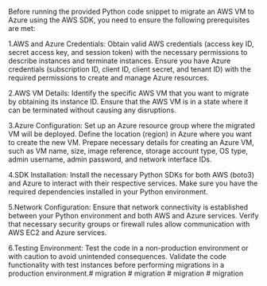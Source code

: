 Before running the provided Python code snippet to migrate an AWS VM to Azure using the AWS SDK, you need to ensure the following prerequisites are met:

1.AWS and Azure Credentials:
Obtain valid AWS credentials (access key ID, secret access key, and session token) with the necessary permissions to describe instances and terminate instances.
Ensure you have Azure credentials (subscription ID, client ID, client secret, and tenant ID) with the required permissions to create and manage Azure resources.

2.AWS VM Details:
Identify the specific AWS VM that you want to migrate by obtaining its instance ID.
Ensure that the AWS VM is in a state where it can be terminated without causing any disruptions.

3.Azure Configuration:
Set up an Azure resource group where the migrated VM will be deployed.
Define the location (region) in Azure where you want to create the new VM.
Prepare necessary details for creating an Azure VM, such as VM name, size, image reference, storage account type, OS type, admin username, admin password, and network interface IDs.

4.SDK Installation:
Install the necessary Python SDKs for both AWS (boto3) and Azure to interact with their respective services.
Make sure you have the required dependencies installed in your Python environment.

5.Network Configuration:
Ensure that network connectivity is established between your Python environment and both AWS and Azure services.
Verify that necessary security groups or firewall rules allow communication with AWS EC2 and Azure services.

6.Testing Environment:
Test the code in a non-production environment or with caution to avoid unintended consequences.
Validate the code functionality with test instances before performing migrations in a production environment.#   m i g r a t i o n  
 #   m i g r a t i o n  
 #   m i g r a t i o n  
 #   m i g r a t i o n  
 